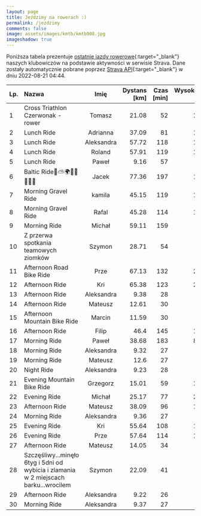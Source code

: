 ```yaml
---
layout: page
title: Jeździmy na rowerach :)
permalink: /jezdzimy
comments: false
image: assets/images/kmtb/kmtb008.jpg
imageshadow: true
---
```


Poniższa tabela prezentuje [ostatnie jazdy rowerowe](https://www.strava.com/clubs/336381){:target="_blank"} naszych klubowiczów na podstawie aktywności w serwisie Strava. Dane zostały automatycznie pobrane poprzez [Strava API](https://developers.strava.com/docs/reference/#api-Clubs-getClubActivitiesById){:target="_blank"} w dniu 2022-08-21 04:44.

Lp. | Nazwa | Imię | Dystans [km] | Czas [min] | Wysokość [m]
:--- | :--- | :---: | ---: | ---: | ---:
1|Cross Triathlon Czerwonak - rower|Tomasz|21.08|52|199
2|Lunch Ride|Adrianna|37.09|81|112
3|Lunch Ride|Aleksandra|57.72|118|163
4|Lunch Ride|Roland|57.91|119|155
5|Lunch Ride|Paweł|9.16|57|55
6|Baltic Ride🌊⛅️🌍🚴‍♂️🏊‍♂️💙|Jacek|77.36|197|134
7|Morning Gravel Ride|kamila|45.15|119|147
8|Morning Gravel Ride|Rafal|45.28|114|163
9|Morning Ride|Michał|59.11|159|99
10|Z przerwa spotkania teamowych ziomków |Szymon|28.71|54|94
11|Afternoon Road Bike Ride|Prze|67.13|132|209
12|Afternoon Ride|Kri|65.38|123|210
13|Afternoon Ride|Aleksandra|9.38|28|26
14|Afternoon Ride|Mateusz|12.61|30|45
15|Afternoon Mountain Bike Ride|Marcin|11.59|30|61
16|Afternoon Ride|Filip|46.4|145|109
17|Morning Ride |Paweł|38.68|183|892
18|Morning Ride|Aleksandra|9.32|27|22
19|Morning Ride|Mateusz|12.6|27|37
20|Night Ride|Aleksandra|9.23|28|32
21|Evening Mountain Bike Ride|Grzegorz|15.01|59|117
22|Evening Ride|Michał|25.17|77|259
23|Afternoon Ride|Mateusz|38.09|96|123
24|Morning Ride|Aleksandra|9.36|27|24
25|Evening Ride|Kri|55.64|108|165
26|Evening Ride|Prze|57.64|114|166
27|Afternoon Ride|Mateusz|14.05|34|45
28|Szczęśliwy...minęło 6tyg i 5dni od wybicia i zlamania w 2 miejscach barku...wrocilem|Szymon|22.09|41|76
29|Afternoon Ride|Aleksandra|9.22|26|27
30|Morning Ride|Aleksandra|9.37|27|18
